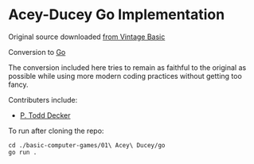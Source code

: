 # Acey-Ducey Go Implementation

Original source downloaded [from Vintage Basic](http://www.vintage-basic.net/games.html)

Conversion to [Go](https://golang.org)

The conversion included here tries to remain as faithful to the original as possible while
using more modern coding practices without getting too fancy.

Contributers include:
- [P. Todd Decker](https://github.com/ptdecker)

To run after cloning the repo:

    cd ./basic-computer-games/01\ Acey\ Ducey/go
    go run .